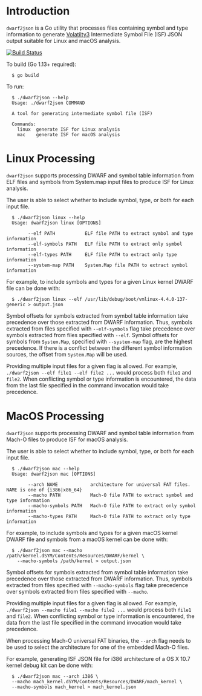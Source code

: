 # Introduction

`dwarf2json` is a Go utility that processes files containing symbol and type
information to generate [Volatilty3](https://github.com/volatilityfoundation/volatility3)
Intermediate Symbol File (ISF) JSON output suitable for Linux and macOS
analysis.

[![Build Status](https://travis-ci.com/npetroni/dwarf2json.svg?branch=master)](https://travis-ci.com/npetroni/dwarf2json)

To build (Go 1.13+ required):
```
  $ go build
```

To run:
```
  $ ./dwarf2json --help
  Usage: ./dwarf2json COMMAND

  A tool for generating intermediate symbol file (ISF)

  Commands:
    linux  generate ISF for Linux analysis
    mac    generate ISF for macOS analysis
```

# Linux Processing
`dwarf2json` supports processing DWARF and symbol table information from ELF
files and symbols from System.map input files to produce ISF for
Linux analysis.

The user is able to select whether to include symbol, type, or both for each
input file.

```
  $ ./dwarf2json linux --help
  Usage: dwarf2json linux [OPTIONS]

        --elf PATH           ELF file PATH to extract symbol and type information
        --elf-symbols PATH   ELF file PATH to extract only symbol information
        --elf-types PATH     ELF file PATH to extract only type information
        --system-map PATH    System.Map file PATH to extract symbol information
```

For example, to include symbols and types for a given Linux kernel DWARF
file can be done with:
```
  $ ./dwarf2json linux --elf /usr/lib/debug/boot/vmlinux-4.4.0-137-generic > output.json
```

Symbol offsets for symbols extracted from symbol table information take
precedence over those extracted from DWARF information. Thus, symbols extracted
from files specified with `--elf-symbols` flag take precedence over symbols
extracted from files specified with `--elf`. Symbol offsets for symbols from
`System.Map`, specified with `--system-map` flag, are the highest precedence. If
there is a conflict between the different symbol information sources, the
offset from `System.Map` will be used.

Providing multiple input files for a given flag is allowed. For example,
`./dwarf2json --elf file1 --elf file2 ...` would process both `file1` and
`file2`. When conflicting symbol or type information is encountered, the data
from the last file specified in the command invocation would take precedence.

# MacOS Processing
`dwarf2json` supports processing DWARF and symbol table information from Mach-O
files to produce ISF for macOS analysis.

The user is able to select whether to include symbol, type, or both for each
input file.

```
  $ ./dwarf2json mac --help
  Usage: dwarf2json mac [OPTIONS]

        --arch NAME            architecture for universal FAT files. NAME is one of {i386|x86_64}
        --macho PATH           Mach-O file PATH to extract symbol and type information
        --macho-symbols PATH   Mach-O file PATH to extract only symbol information
        --macho-types PATH     Mach-O file PATH to extract only type information
```

For example, to include symbols and types for a given macOS kernel DWARF
file and symbols from a macOS kernel can be done with:
```
  $ ./dwarf2json mac --macho /path/kernel.dSYM/Contents/Resources/DWARF/kernel \
    --macho-symbols /path/kernel > output.json
```

Symbol offsets for symbols extracted from symbol table information take
precedence over those extracted from DWARF information. Thus, symbols extracted
from files specified with `--macho-symbols` flag take precedence over symbols
extracted from files specified with `--macho`.


Providing multiple input files for a given flag is allowed. For example,
`./dwarf2json --macho file1 --macho file2 ...` would process both `file1` and
`file2`. When conflicting symbol or type information is encountered, the data
from the last file specified in the command invocation would take precedence.

When processing Mach-O universal FAT binaries, the `--arch` flag needs to be
used to select the architecture for one of the embedded Mach-O files.

For example, generating ISF JSON file for i386 architecture of a OS X 10.7
kernel debug kit can be done with:

```
  $ ./dwarf2json mac --arch i386 \
  --macho mach_kernel.dSYM/Contents/Resources/DWARF/mach_kernel \
  --macho-symbols mach_kernel > mach_kernel.json
```
